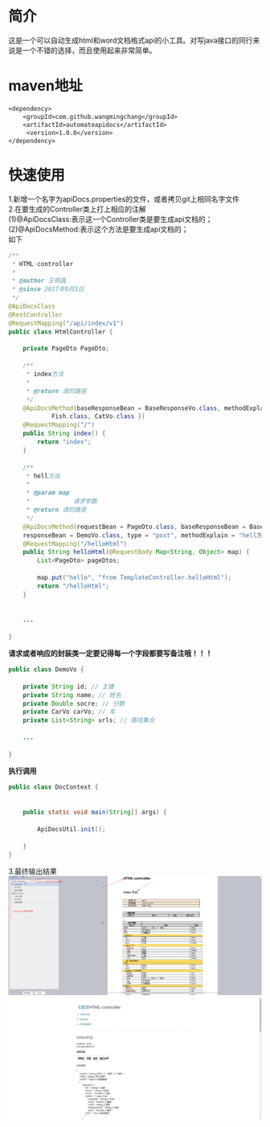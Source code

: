 # 简介
这是一个可以自动生成html和word文档格式api的小工具。对写java接口的同行来说是一个不错的选择，而且使用起来非常简单。
# maven地址
```
<dependency>
    <groupId>com.github.wangmingchang</groupId>
    <artifactId>automateapidocs</artifactId>
     <version>1.0.0</version>
</dependency>

```
# 快速使用
1.新增一个名字为apiDocs.properties的文件，或者拷贝git上相同名字文件</br>
2.在要生成的Controller类上打上相应的注解</br>
(1)@ApiDocsClass:表示这一个Controller类是要生成api文档的；</br>
(2)@ApiDocsMethod:表示这个方法是要生成api文档的；</br>
如下
``` java
/**
 * HTML-controller
 * 
 * @author 王明昌
 * @since 2017年9月3日
 */
@ApiDocsClass
@RestController
@RequestMapping("/api/index/v1")
public class HtmlController {

	private PageDto PageDto;

	/**
	 * index方法
	 * 
	 * @return 请的路径
	 */
	@ApiDocsMethod(baseResponseBean = BaseResponseVo.class, methodExplain = "index方法", responseBean = DemoVo.class, responseBeans = {
			Fish.class, CatVo.class })
	@RequestMapping("/")
	public String index() {
		return "index";
	}

	/**
	 * hell方法
	 * 
	 * @param map
	 *            请求参数
	 * @return 请的路径
	 */
	@ApiDocsMethod(requestBean = PageDto.class, baseResponseBean = BaseResponseVo.class, 
	responseBean = DemoVo.class, type = "post", methodExplain = "hell方法")
	@RequestMapping("/helloHtml")
	public String helloHtml(@RequestBody Map<String, Object> map) {
		List<PageDto> pageDtos;

		map.put("hello", "from TemplateController.helloHtml");
		return "/helloHtml";
	}


	...

}

```
**请求或者响应的封装类一定要记得每一个字段都要写备注哦！！！**
``` java
public class DemoVo {

	private String id; // 主键
	private String name; // 姓名
	private Double socre; // 分数
	private CarVo carVo; // 车
	private List<String> urls; // 路径集合

	...

}

```
**执行调用**
``` java
public class DocContext {

    
	public static void main(String[] args) {
		
		ApiDocsUtil.init();

	}
}

```
3.最终输出结果</br>
![image](https://github.com/wangmingchang/AutomateApiDocs/blob/master/src/main/resources/static/word.png)
![image](https://github.com/wangmingchang/AutomateApiDocs/blob/master/src/main/resources/static/html.png)